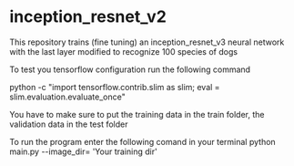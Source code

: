 # inception_resnet_v2
This repository trains (fine tuning) an inception_resnet_v3 neural network with the last layer modified to recognize 100 species of dogs

To test you tensorflow configuration run the following command

python -c "import tensorflow.contrib.slim as slim; eval = slim.evaluation.evaluate_once"

You have to make sure to put the training data in the train folder, the validation data in the test folder

To run the program enter the following comand in your terminal
python main.py --image_dir= 'Your training dir'
